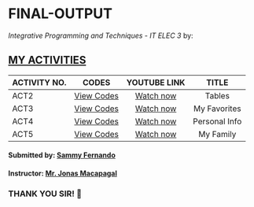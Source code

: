 # FINAL-OUTPUT
*Integrative Programming and Techniques - IT ELEC 3*
by: 
## [MY ACTIVITIES](https://github.com/samiqt02/FINAL-OUTPUT/tree/main/Sammy's%20Activities)

| ACTIVITY NO. | CODES | YOUTUBE LINK | TITLE |
| :----------- | :---: | :----------: | :---: |
| ACT2 | <a href="https://github.com/samiqt02/FINAL-OUTPUT/tree/main/Sammy's%20Activities/Act%202" target="_blank">View Codes</a> | <a href="https://www.youtube.com/watch?v=kAnU4Ls0ay4" target="_blank">Watch now</a> | Tables |
| ACT3 | <a href="https://github.com/samiqt02/FINAL-OUTPUT/tree/main/Sammy's%20Activities/Act%203" target="_blank">View Codes</a> | <a href="https://www.youtube.com/watch?v=GSOpDyFkOfA&t=47s" target="_blank">Watch now</a> | My Favorites |
| ACT4 | <a href="https://github.com/samiqt02/FINAL-OUTPUT/tree/main/Sammy's%20Activities/Act%204" target="_blank">View Codes</a> | <a href="https://www.youtube.com/watch?v=kaWwW9xe4EI&t=11s" target="_blank">Watch now</a> | Personal Info |
| ACT5 | <a href="https://github.com/samiqt02/FINAL-OUTPUT/tree/main/Sammy's%20Activities/Act%205" target="_blank">View Codes</a> | <a href="https://www.youtube.com/watch?v=H84sRHl2Bog" target="_blank">Watch now</a> | My Family |

#### Submitted by: [Sammy Fernando](https://www.facebook.com/sammyqt0215/)
#### Instructor: [Mr. Jonas Macapagal](https://www.facebook.com/clydealdrich04)
### THANK YOU SIR! :purple_heart:


